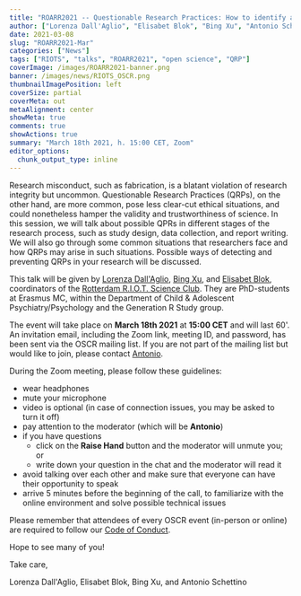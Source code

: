 ```yaml
---
title: "ROARR2021 -- Questionable Research Practices: How to identify and prevent them"
author: ["Lorenza Dall'Aglio", "Elisabet Blok", "Bing Xu", "Antonio Schettino"]
date: 2021-03-08
slug: "ROARR2021-Mar"
categories: ["News"]
tags: ["RIOTS", "talks", "ROARR2021", "open science", "QRP"]
coverImage: /images/ROARR2021-banner.png
banner: /images/news/RIOTS_OSCR.png
thumbnailImagePosition: left
coverSize: partial
coverMeta: out
metaAlignment: center
showMeta: true
comments: true
showActions: true
summary: "March 18th 2021, h. 15:00 CET, Zoom"
editor_options: 
  chunk_output_type: inline
---
```


Research misconduct, such as fabrication, is a blatant violation of research integrity but uncommon. Questionable Research Practices (QRPs), on the other hand, are more common, pose less clear-cut ethical situations, and could nonetheless hamper the validity and trustworthiness of science. In this session, we will talk about possible QPRs in different stages of the research process, such as study design, data collection, and report writing. We will also go through some common situations that researchers face and how QRPs may arise in such situations. Possible ways of detecting and preventing QRPs in your research will be discussed.

This talk will be given by [Lorenza Dall'Aglio](https://twitter.com/L_DallAglio), [Bing Xu](https://twitter.com/BingXu_estella), and [Elisabet Blok](https://twitter.com/elisabetbl), coordinators of the [Rotterdam R.I.O.T. Science Club](https://www.riotsciencenl.com/). They are PhD-students at Erasmus MC, within the Department of Child & Adolescent Psychiatry/Psychology and the Generation R Study group.

The event will take place on **March 18th 2021** at **15:00 CET** and will last 60'. An invitation email, including the Zoom link, meeting ID, and password, has been sent via the OSCR mailing list. If you are not part of the mailing list but would like to join, please contact [Antonio](mailto:schettino@eur.nl).

During the Zoom meeting, please follow these guidelines:

* wear headphones
* mute your microphone
* video is optional (in case of connection issues, you may be asked to turn it off)
* pay attention to the moderator (which will be **Antonio**)
* if you have questions
  - click on the **Raise Hand** button and the moderator will unmute you; or
  - write down your question in the chat and the moderator will read it
* avoid talking over each other and make sure that everyone can have their opportunity to speak
* arrive 5 minutes before the beginning of the call, to familiarize with the online environment and solve possible technical issues

Please remember that attendees of every OSCR event (in-person or online) are required to follow our [Code of Conduct](https://www.openscience-rotterdam.com/coc/).

Hope to see many of you!

Take care,

Lorenza Dall'Aglio, Elisabet Blok, Bing Xu, and Antonio Schettino


